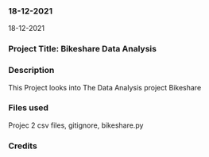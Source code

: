 
### 18-12-2021
18-12-2021

### Project Title: Bikeshare Data Analysis


### Description
This Project looks into The Data Analysis project Bikeshare   

### Files used
Projec 2 csv files, gitignore, bikeshare.py

### Credits


